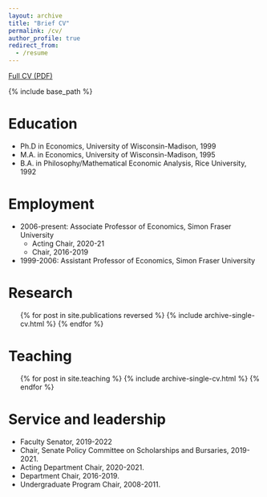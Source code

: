 ```yaml
---
layout: archive
title: "Brief CV"
permalink: /cv/
author_profile: true
redirect_from:
  - /resume
---
```



[Full CV (PDF)](https://bvkrauth.github.io/files/krauth_vita.pdf)

{% include base_path %}

Education
======
* Ph.D in Economics, University of Wisconsin-Madison, 1999
* M.A. in Economics, University of Wisconsin-Madison, 1995
* B.A. in Philosophy/Mathematical Economic Analysis, Rice University, 1992

Employment
======
* 2006-present: Associate Professor of Economics, Simon Fraser University
  * Acting Chair, 2020-21
  * Chair, 2016-2019
* 1999-2006: Assistant Professor of Economics, Simon Fraser University

Research
======
  <ul>{% for post in site.publications reversed %}
    {% include archive-single-cv.html %}
  {% endfor %}</ul>
  
Teaching
======
  <ul>{% for post in site.teaching %}
    {% include archive-single-cv.html %}
  {% endfor %}</ul>
  
Service and leadership
======
* Faculty Senator, 2019-2022
* Chair, Senate Policy Committee on Scholarships and Bursaries, 2019-2021.
* Acting Department Chair, 2020-2021.
* Department Chair, 2016-2019.
* Undergraduate Program Chair, 2008-2011.
